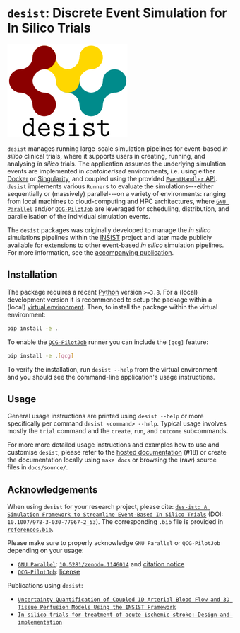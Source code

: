 # `desist`: Discrete Event Simulation for In Silico Trials

![desist](./docs/source/_static/logo.svg?raw=true "Logo")

`desist` manages running large-scale simulation pipelines for event-based *in
silico* clinical trials, where it supports users in creating, running, and
analysing *in silico* trials. The application assumes the underlying simulation
events are implemented in *containerised* environments, i.e. using either
[Docker](https://www.docker.com/) or
[Singularity](https://sylabs.io/singularity/), and coupled using the provided
[`EventHandler` API](desist/eventhandler/api.py). `desist` implements various
`Runner`s to evaluate the simulations---either sequentially or (massively)
parallel---on a variety of environments: ranging from local machines to
cloud-computing and HPC architectures, where [`GNU
Parallel`](https://www.gnu.org/software/parallel/) and/or
[`QCG-PilotJob`](https://github.com/vecma-project/QCG-PilotJob/) are leveraged
for scheduling, distribution, and parallelisation of the individual simulation
events.

The `desist` packages was originally developed to manage the *in silico*
simulations pipelines within the [INSIST](https://www.insist-h2020.eu/) project
and later made publicly available for extensions to other event-based *in
silico* simulation pipelines. For more information, see the [accompanying
publication](#acknowledgements).

## Installation

The package requires a recent [Python](https://www.python.org) version `>=3.8`.
For a (local) development version it is recommended to setup the package within
a (local) [virtual environment](https://docs.python.org/3/tutorial/venv.html).
Then, to install the package within the virtual environment:

```bash
pip install -e .
```

To enable the [`QCG-PilotJob`](https://github.com/vecma-project/QCG-PilotJob/)
runner you can include the `[qcg]` feature:

```bash
pip install -e .[qcg]
```

To verify the installation, run `desist --help` from the virtual environment and
you should see the command-line application's usage instructions.

## Usage

General usage instructions are printed using `desist --help` or more
specifically per command `desist <command> --help`. Typical usage involves
mostly the `trial` command and the `create`, `run`, and `outcome` subcommands.

For more more detailed usage instructions and examples how to use and customise
`desist`, please refer to the [hosted
documentation](https://insilicostroketrial.eu/insist_docs/) (#18) or create the
documentation locally using `make docs` or browsing the (raw) source files in
`docs/source/`.

## Acknowledgements

When using `desist` for your research project, please cite: [`des-ist: A
Simulation Framework to Streamline Event-Based In Silico
Trials`](https://link.springer.com/chapter/10.1007/978-3-030-77967-2_53) (DOI:
`10.1007/978-3-030-77967-2_53`). The corresponding `.bib` file is provided
in [`references.bib`](references.bib).

Please make sure to properly acknowledge `GNU Parallel` or `QCG-PilotJob`
depending on your usage:

- [`GNU Parallel`](https://www.gnu.org/software/parallel/):
  [`10.5281/zenodo.1146014`](https://doi.org/10.5281/zenodo.1146014) and
  [citation notice](https://git.savannah.gnu.org/cgit/parallel.git/tree/doc/citation-notice-faq.txt)
- [`QCG-PilotJob`](https://github.com/vecma-project/QCG-PilotJob/):
  [license](https://github.com/vecma-project/QCG-PilotJob/blob/develop/LICENSE)

Publications using `desist`:

- [`Uncertainty Quantification of Coupled 1D Arterial Blood Flow and 3D Tissue
  Perfusion Models Using the INSIST
  Framework`](https://link.springer.com/chapter/10.1007%2F978-3-030-77980-1_52)
- [`In silico trials for treatment of acute ischemic stroke: Design and
  implementation`](https://doi.org/10.1016/j.compbiomed.2021.104802)

